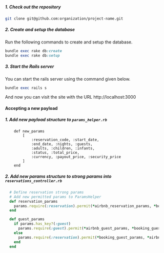 ##### 1. Check out the repository

```bash
git clone git@github.com:organization/project-name.git
```

##### 2. Create and setup the database

Run the following commands to create and setup the database.

```ruby
bundle exec rake db:create
bundle exec rake db:setup
```

##### 3. Start the Rails server

You can start the rails server using the command given below.

```ruby
bundle exec rails s
```

And now you can visit the site with the URL http://localhost:3000

#### Accepting a new payload

##### 1. Add new payload structure to `params_helper.rb`

```
    def new_params
        [
            :reservation_code, :start_date,
            :end_date, :nights, :guests,
            :adults, :children, :infants,
            :status, :total_price,
            :currency, :payout_price, :security_price
        ]
    end
```

##### 2. Add new params structure to strong params into `reservations_controller.rb`

```ruby
  # Define reservation strong params
  # Add new permitted params to ParamsHelper
  def reservation_params
    params.require(:reservation).permit(*airbnb_reservation_params, *booking_reservation_params, *new_params)
  end

  def guest_params
    if params.has_key?(:guest)
      params.require(:guest).permit(*airbnb_guest_params, *booking_guest_params, *new_params)
    else
      params.require(:reservation).permit(*booking_guest_params, *airbnb_guest_params, *new_params)
    end
  end
```
